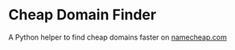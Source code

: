 # Cheap Domain Finder

A Python helper to find cheap domains faster on [namecheap.com](https://www.namecheap.com/)
